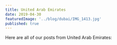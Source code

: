```yaml
---
title: United Arab Emirates
date: 2019-04-30
featuredImage: '../blog/dubai/IMG_1413.jpg'
published: true
---
```


Here are all of our posts from United Arab Emirates: